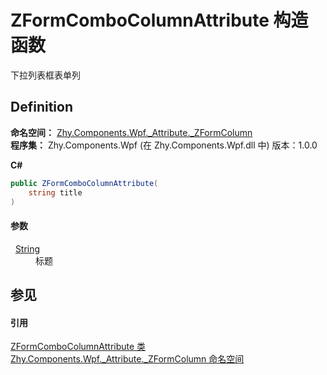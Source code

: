 # ZFormComboColumnAttribute 构造函数


下拉列表框表单列



## Definition
**命名空间：** <a href="N_Zhy_Components_Wpf__Attribute__ZFormColumn.md">Zhy.Components.Wpf._Attribute._ZFormColumn</a>  
**程序集：** Zhy.Components.Wpf (在 Zhy.Components.Wpf.dll 中) 版本：1.0.0

**C#**
``` C#
public ZFormComboColumnAttribute(
	string title
)
```



#### 参数
<dl><dt>  <a href="https://learn.microsoft.com/dotnet/api/system.string" target="_blank" rel="noopener noreferrer">String</a></dt><dd>标题</dd></dl>

## 参见


#### 引用
<a href="T_Zhy_Components_Wpf__Attribute__ZFormColumn_ZFormComboColumnAttribute.md">ZFormComboColumnAttribute 类</a>  
<a href="N_Zhy_Components_Wpf__Attribute__ZFormColumn.md">Zhy.Components.Wpf._Attribute._ZFormColumn 命名空间</a>  
